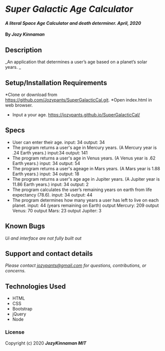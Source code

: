 # _Super Galactic Age Calculator_

#### _A literal Space Age Calculator and death determiner. April, 2020_

#### By _**Jozy Kinnaman**_

## Description

_An application that determines a user’s age based on a planet’s solar years. _

## Setup/Installation Requirements

*Clone or download from https://github.com/Jozypants/SuperGalacticCal.git.
*Open index.html in web browser.
* Input a your age.
https://jozypants.github.io/SuperGalacticCal/

## Specs ##
* User can enter their age.
  input: 34
  output: 34
* The program returns a user's age in Mercury years. (A Mercury year is .24 Earth years.)
  input:34
  output: 141
* The program returns a user's age in Venus years. (A Venus year is .62 Earth years.)
  input: 34
  output: 54
* The program returns a user's ageage in Mars years. (A Mars year is 1.88 Earth years.)
  input: 34
  output: 18
* The program returns a user's age age in Jupiter years. (A Jupiter year is 11.86 Earth years.)
  input: 34
  output: 2
* The program calculates the user’s remaining years on earth from life expectancy (78.6).
  input: 34
  output: 44
* The program determines how many years a user has left to live on each planet. 
  input: 44 (years remaining on Earth)
  output Mercury: 209
  output Venus: 70
  output Mars: 23
  output Jupiter: 3


## Known Bugs

_Ui and interface are not fully built out_

## Support and contact details

_Please contact jozypants@gmail.com for questions, contributions, or concerns._

## Technologies Used

* HTML
* CSS
* Bootstrap
* jQuery
* Node

### License

Copyright (c) 2020 **_JozyKinnaman MIT_**